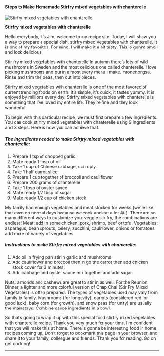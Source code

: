             

#### Steps to Make Homemade Stir​fry mixed vegetables with chanterelle

![Stir​fry mixed vegetables with chanterelle](https://img-global.cpcdn.com/recipes/5768460823953408/751x532cq70/stirfry-mixed-vegetables-with-chanterelle-recipe-main-photo.jpg)

**Stir​fry mixed vegetables with chanterelle**

Hello everybody, it’s Jim, welcome to my recipe site. Today, I will show you a way to prepare a special dish, stir​fry mixed vegetables with chanterelle. It is one of my favorites. For mine, I will make it a bit tasty. This is gonna smell and look delicious.

Stir fry mixed vegetables with chanterelle In autumn there's lots of wild mushrooms in Sweden and the most delicious one called chanterelle. I love picking mushrooms and put in almost every menu I make. mtonehongsa. Rinse and trim the peas, then cut into pieces.

Stir​fry mixed vegetables with chanterelle is one of the most favored of current trending foods on earth. It’s simple, it’s quick, it tastes yummy. It is enjoyed by millions every day. Stir​fry mixed vegetables with chanterelle is something that I’ve loved my entire life. They’re fine and they look wonderful.

To begin with this particular recipe, we must first prepare a few ingredients. You can cook stir​fry mixed vegetables with chanterelle using 9 ingredients and 3 steps. Here is how you can achieve that.

##### The ingredients needed to make Stir​fry mixed vegetables with chanterelle:

1.  Prepare 1 tsp of chopped garlic
2.  Make ready 1 tbsp of oil
3.  Take 1 cup of Chinese cabbage, cut ruply
4.  Take 1 half carrot slice
5.  Prepare 1 cup together of broccoli and cauliflower
6.  Prepare 200 grams of chanterelle
7.  Take 1 tbsp of oyster sauce
8.  Make ready 1/2 tbsp of sugar
9.  Make ready 1/2 cup of chicken stock

My family had enough vegetables and meat stocked for weeks (we're like that even on normal days because we cook and eat a lot 😂 ). There are so many different ways to customize your veggie stir fry, the combinations are endless! Meat: add in some chicken, pork, shrimp, beef or tofu. Vegetables: asparagus, bean sprouts, celery, zucchini, cauliflower, onions or tomatoes add more of variety of vegetables.

##### Instructions to make Stir​fry mixed vegetables with chanterelle:

1.  Add oil in frying pan stir in garlic and mushrooms
2.  Add cauliflower and broccoli then in go the carrot then add chicken stock cover for 3 minutes.
3.  Add cabbage and oyster sauce mix together and add sugar.

Nuts: almonds and cashews are great to stir in as well. For the Reunion Dinner, a lighter and more colorful version of Chap Chai (Stir Fry Mixed Vegetables) is often prepared. The types of vegetables used may vary from family to family. Mushrooms (for longevity), carrots (considered red for good luck), baby corn (for growth), and snow peas (for unity) are usually the mainstays. Combine sauce ingredients in a bowl.

So that’s going to wrap it up with this special food stir​fry mixed vegetables with chanterelle recipe. Thank you very much for your time. I’m confident that you will make this at home. There is gonna be interesting food in home recipes coming up. Don’t forget to bookmark this page in your browser, and share it to your family, colleague and friends. Thank you for reading. Go on get cooking!

* * *